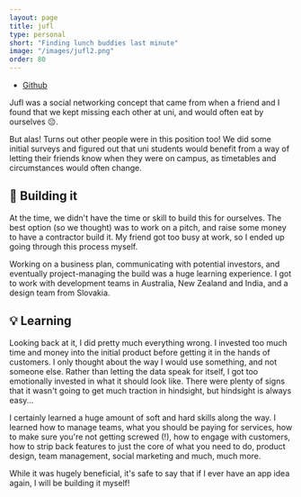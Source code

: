 ```yaml
---
layout: page
title: jufl
type: personal
short: "Finding lunch buddies last minute"
image: "/images/jufl2.png"
order: 80
---
```


<ul class="icons top-pad">
  <li><a href="https://github.com/peroh/jufl-ios" target="\_blank"
  class="icon fa-github"><span class="label">Github</span></a></li>
</ul>

Jufl was a social networking concept that came from when a friend and I found
that we kept missing each other at uni, and would often eat by ourselves
&#x1F614;.

But alas! Turns out other people were in this position too! We did some
initial surveys and figured out that uni students would benefit from a way
of letting their friends know when they were on campus, as timetables and
circumstances would often change.

## &#x1F527; Building it

At the time, we didn't have the time or skill to build this for ourselves.
The best option (so we thought) was to work on a pitch, and raise some money
to have a contractor build it. My friend got too busy at work, so I ended up
going through this process myself.

Working on a business plan, communicating with potential investors, and
eventually project-managing the build was a huge learning experience. I got to
work with development teams in Australia, New Zealand and India, and a design
team from Slovakia.

## &#x1F4A1; Learning

Looking back at it, I did pretty much everything wrong. I invested too much time
and money into the initial product before getting it in the hands of customers.
I only thought about the way I would use something, and not someone else. Rather
than letting the data speak for itself, I got too emotionally invested in what
it should look like. There were plenty of signs that it wasn't going to get much
traction in hindsight, but hindsight is always easy...

I certainly learned a huge amount of soft and hard skills along the way. I
learned how to manage teams, what you should be paying for services, how to make
sure you're not getting screwed (!), how to engage with customers, how to strip
back features to just the core of what you need to do, product design, team
management, social marketing and much, much more.

While it was hugely beneficial, it's safe to say that if I ever have an app idea
again, I will be building it myself!
